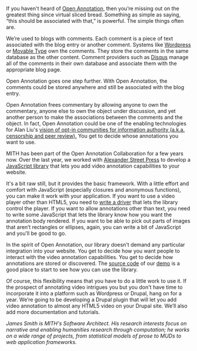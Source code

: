 If you haven't heard of [Open Annotation,](http://www.w3.org/community/openannotation/ "http://www.w3.org/community/openannotation/") then you’re missing out on the greatest thing since virtual sliced bread. Something as simple as saying, “this should be associated with that,” is powerful. The simple things often are.

We’re used to blogs with comments. Each comment is a piece of text associated with the blog entry or another comment. Systems like [Wordpress](http://wordpress.org/ "http://wordpress.org/") or [Movable Type](http://www.movabletype.org/ "http://www.movabletype.org/") own the comments. They store the comments in the same database as the other content. Comment providers such as [Disqus](http://disqus.com/ "http://disqus.com/") manage all of the comments in their own database and associate them with the appropriate blog page.

Open Annotation goes one step further. With Open Annotation, the comments could be stored anywhere and still be associated with the blog entry.

Open Annotation frees commentary by allowing anyone to own the commentary, anyone else to own the object under discussion, and yet another person to make the associations between the comments and the object. In fact, Open Annotation could be one of the enabling technologies for Alan Liu's [vision of opt-in communities for information authority (a.k.a. censorship and peer review).](http://liu.english.ucsb.edu/peopling-the-police-a-social-computing-approach-to-information-authority-in-the-age-of-web-20-dhsi-u-victoria/ "http://liu.english.ucsb.edu/peopling-the-police-a-social-computing-approach-to-information-authority-in-the-age-of-web-20-dhsi-u-victoria/") You get to decide whose annotations you want to use.

MITH has been part of the Open Annotation Collaboration for a few years now. Over the last year, we worked with [Alexander Street Press](http://alexanderstreet.com/ "http://alexanderstreet.com/") to develop a [JavaScript library](http://umd-mith.github.com/OACVideoAnnotator/ "http://umd-mith.github.com/OACVideoAnnotator/") that lets you add video annotation capabilities to your website.

It's a bit raw still, but it provides the basic framework. With a little effort and comfort with JavaScript (especially closures and anonymous functions), you can make it work with your application. If you want to use a video player other than HTML5, you need to [write a driver](http://umd-mith.github.com/OACVideoAnnotator/docs/drivers/ "http://umd-mith.github.com/OACVideoAnnotator/docs/drivers/") that lets the library control the player. If you want to allow annotations other than text, you need to write some JavaScript that lets the library know how you want the annotation body rendered. If you want to be able to pick out parts of images that aren’t rectangles or ellipses, again, you can write a bit of JavaScript and you’ll be good to go.

In the spirit of Open Annotation, our library doesn't demand any particular integration into your website. You get to decide how you want people to interact with the video annotation capabilities. You get to decide how annotations are stored or discovered. The [source code](http://umd-mith.github.com/OACVideoAnnotator/javascripts/docs/demo.html "http://umd-mith.github.com/OACVideoAnnotator/javascripts/docs/demo.html") of our [demo](http://umd-mith.github.com/OACVideoAnnotator/demo.html "http://umd-mith.github.com/OACVideoAnnotator/demo.html") is a good place to start to see how you can use the library.

Of course, this flexibility means that you have to do a little work to use it. If the prospect of annotating video intrigues you but you don't have time to incorporate it into a platform such as Wordpress or Drupal, hang on for a year. We’re going to be developing a Drupal plugin that will let you add video annotation to almost any HTML5 video on your Drupal site. We’ll also add more documentation and tutorials.

_James Smith is MITH's Software Architect. His research interests focus on narrative and enabling humanities research through computation; he works on a wide range of projects, from statistical models of prose to MUDs to web application frameworks._